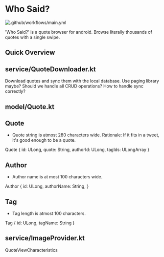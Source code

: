 Who Said?
=========
![.github/workflows/main.yml](https://github.com/bharatvaj/Quoter/workflows/.github/workflows/main.yml/badge.svg)

'Who Said?' is a quote browser for android. Browse literally thousands of quotes with a single swipe.

Quick Overview
--------------

service/QuoteDownloader.kt
--------------------------
Download quotes and sync them with the local database. Use paging library maybe? Should we handle all CRUD operations? How to handle sync correctly?

model/Quote.kt
--------------

Quote
-----
* Quote string is atmost 280 characters wide. Rationale: If it fits in a tweet, it's good enough to be a quote.

Quote {
	id: ULong,
	quote: String,
	authorId: ULong,
	tagIds: ULongArray
}

Author
------
* Author name is at most 100 characters wide.

Author {
	id: ULong,
	authorName: String,
}

Tag
---
* Tag length is atmost 100 characters.

Tag {
	id: ULong,
	tagName: String
}

service/ImageProvider.kt
------------------------

QuoteViewCharacteristics
